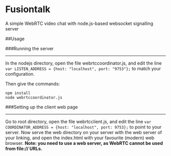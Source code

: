 # Fusiontalk
A simple WebRTC video chat with node.js-based websocket signalling server

##Usage


###Running the server
********************

In the nodejs directory, open the file webrtccoordinator.js, and edit the line 
`var LISTEN_ADDRESS = {host: "localhost", port: "9753"};` to match your configuration.

Then give the commands:

```
npm install
node webrtccoordinator.js
```

###Setting up the client web page
*******************************

Go to root directory, open the file webrtcclient.js, and edit the line 
`var COORDINATOR_ADDRESS = {host: "localhost", port: 9753};` to point to your server. 
Now serve the web directory on your server with the web server of your linking, and
open the index.html with your favourite (modern) web browser. **Note: you need to use a
web server, as WebRTC cannot be used from file:// URLs.**  


